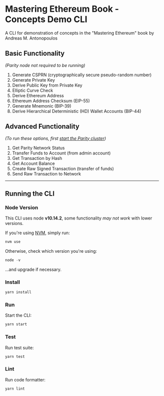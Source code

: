 # Mastering Ethereum Book - Concepts Demo CLI
A CLI for demonstration of concepts in the "Mastering Ethereum" book by Andreas M. Antonopoulos

## Basic Functionality
_(Parity node not required to be running)_
1. Generate CSPRN (cryptographically secure pseudo-random number)
1. Generate Private Key
1. Derive Public Key from Private Key
1. Elliptic Curve Check
1. Derive Ethereum Address
1. Ethereum Address Checksum (EIP-55)
1. Generate Mnemonic (BIP-39)
1. Derive Hierarchical Deterministic (HD) Wallet Accounts (BIP-44)

## Advanced Functionality
_(To run these options, first [start the Parity cluster](parity/README.md))_
1. Get Parity Network Status
1. Transfer Funds to Account (from admin account)
1. Get Transaction by Hash
1. Get Account Balance
1. Create Raw Signed Transaction (transfer of funds)
1. Send Raw Transaction to Network

---
## Running the CLI

### Node Version 
This CLI uses node **v10.14.2**, some functionality _may not work_ with lower versions.

If you're using [NVM](https://github.com/creationix/nvm), simply run:
```javascript
nvm use
```
Otherwise, check which version you're using:
```javascript
node -v
```
...and upgrade if necessary.

### Install
```javascript
yarn install
```

### Run
Start the CLI:
```javascript
yarn start
```

### Test
Run test suite:
```javascript
yarn test
```

### Lint
Run code formatter:
```javascript
yarn lint
```
